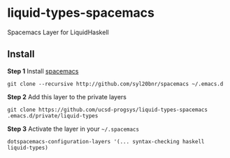 # liquid-types-spacemacs
Spacemacs Layer for LiquidHaskell

## Install

**Step 1** 
Install [spacemacs](https://github.com/syl20bnr/spacemacs)
    
    git clone --recursive http://github.com/syl20bnr/spacemacs ~/.emacs.d

**Step 2** 
Add this layer to the private layers

    git clone https://github.com/ucsd-progsys/liquid-types-spacemacs .emacs.d/private/liquid-types
    
**Step 3** 
Activate the layer in your `~/.spacemacs`

    dotspacemacs-configuration-layers '(... syntax-checking haskell liquid-types)

    

    

